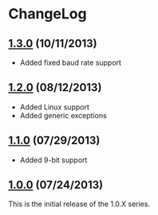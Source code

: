 # ChangeLog

## [1.3.0](https://github.com/commtech/pyserialfc/releases/tag/v1.3.0) (10/11/2013)
- Added fixed baud rate support

## [1.2.0](https://github.com/commtech/pyserialfc/releases/tag/v1.2.0) (08/12/2013)
- Added Linux support
- Added generic exceptions

## [1.1.0](https://github.com/commtech/pyserialfc/releases/tag/v1.1.0) (07/29/2013)
- Added 9-bit support

## [1.0.0](https://github.com/commtech/pyserialfc/releases/tag/v1.0.0) (07/24/2013)
This is the initial release of the 1.0.X series.
